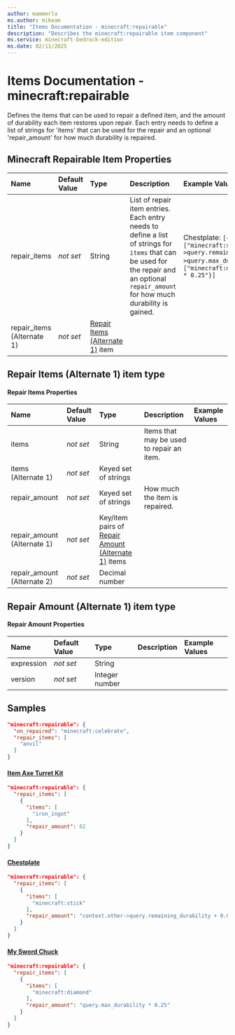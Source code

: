 ```yaml
---
author: mammerla
ms.author: mikeam
title: "Items Documentation - minecraft:repairable"
description: "Describes the minecraft:repairable item component"
ms.service: minecraft-bedrock-edition
ms.date: 02/11/2025 
---
```


# Items Documentation - minecraft:repairable

Defines the items that can be used to repair a defined item, and the amount of durability each item restores upon repair. Each entry needs to define a list of strings for 'items' that can be used for the repair and an optional 'repair_amount' for how much durability is repaired.


## Minecraft Repairable Item Properties

|Name       |Default Value |Type |Description |Example Values |
|:----------|:-------------|:----|:-----------|:------------- |
| repair_items | *not set* | String | List of repair item entries. Each entry needs to define a list of strings for `items` that can be used for the repair and an optional `repair_amount` for how much durability is gained. | Chestplate: `[{"items":["minecraft:stick"],"repair_amount":"context.other->query.remaining_durability + 0.05 * context.other->query.max_durability"}]`, My Sword Chuck: `[{"items":["minecraft:diamond"],"repair_amount":"query.max_durability * 0.25"}]` | 
| repair_items (Alternate 1) | *not set* | [Repair Items (Alternate 1)](#repair-items-(alternate-1)-item-type) item |  |  | 

## Repair Items (Alternate 1) item type

#### Repair Items Properties

|Name       |Default Value |Type |Description |Example Values |
|:----------|:-------------|:----|:-----------|:------------- |
| items | *not set* | String | Items that may be used to repair an item. |  | 
| items (Alternate 1) | *not set* | Keyed set of strings |  |  | 
| repair_amount | *not set* | Keyed set of strings | How much the item is repaired. |  | 
| repair_amount (Alternate 1) | *not set* | Key/item pairs of [Repair Amount (Alternate 1)](#repair-amount-(alternate-1)-item-type) items |  |  | 
| repair_amount (Alternate 2) | *not set* | Decimal number |  |  | 

## Repair Amount (Alternate 1) item type

#### Repair Amount Properties

|Name       |Default Value |Type |Description |Example Values |
|:----------|:-------------|:----|:-----------|:------------- |
| expression | *not set* | String |  |  | 
| version | *not set* | Integer number |  |  | 

## Samples


```json
"minecraft:repairable": {
  "on_repaired": "minecraft:celebrate",
  "repair_items": [
    "anvil"
  ]
}
```

#### [Item Axe Turret Kit](https://github.com/microsoft/minecraft-samples/tree/main/casual_creator/gray_wave/behavior_packs/mikeamm_gwve/items/axe_turret_kit.item.json)


```json
"minecraft:repairable": {
  "repair_items": [
    {
      "items": [
        "iron_ingot"
      ],
      "repair_amount": 62
    }
  ]
}
```

#### [Chestplate](https://github.com/microsoft/minecraft-samples/tree/main/custom_items/behavior_packs/custom_item/items/chestplate.json)


```json
"minecraft:repairable": {
  "repair_items": [
    {
      "items": [
        "minecraft:stick"
      ],
      "repair_amount": "context.other->query.remaining_durability + 0.05 * context.other->query.max_durability"
    }
  ]
}
```

#### [My Sword Chuck](https://github.com/microsoft/minecraft-samples/tree/main/custom_items/behavior_packs/custom_item/items/my_sword_chuck.json)


```json
"minecraft:repairable": {
  "repair_items": [
    {
      "items": [
        "minecraft:diamond"
      ],
      "repair_amount": "query.max_durability * 0.25"
    }
  ]
}
```
